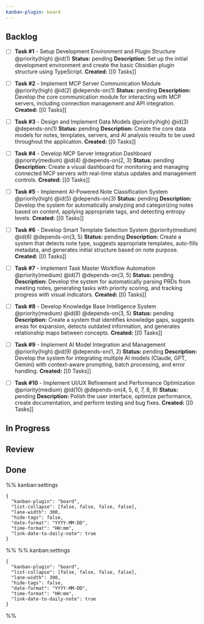 ```yaml
---
kanban-plugin: board
---
```


## Backlog
- [ ] **Task #1** - Setup Development Environment and Plugin Structure
  @priority(high)
  @id(1)
  **Status:** pending
  **Description:** Set up the initial development environment and create the basic Obsidian plugin structure using TypeScript.
  **Created:** [[0 Tasks]]

- [ ] **Task #2** - Implement MCP Server Communication Module
  @priority(high)
  @id(2)
  @depends-on(1)
  **Status:** pending
  **Description:** Develop the core communication module for interacting with MCP servers, including connection management and API integration.
  **Created:** [[0 Tasks]]

- [ ] **Task #3** - Design and Implement Data Models
  @priority(high)
  @id(3)
  @depends-on(1)
  **Status:** pending
  **Description:** Create the core data models for notes, templates, servers, and AI analysis results to be used throughout the application.
  **Created:** [[0 Tasks]]

- [ ] **Task #4** - Develop MCP Server Integration Dashboard
  @priority(medium)
  @id(4)
  @depends-on(2, 3)
  **Status:** pending
  **Description:** Create a visual dashboard for monitoring and managing connected MCP servers with real-time status updates and management controls.
  **Created:** [[0 Tasks]]

- [ ] **Task #5** - Implement AI-Powered Note Classification System
  @priority(high)
  @id(5)
  @depends-on(3)
  **Status:** pending
  **Description:** Develop the system for automatically analyzing and categorizing notes based on content, applying appropriate tags, and detecting entropy levels.
  **Created:** [[0 Tasks]]

- [ ] **Task #6** - Develop Smart Template Selection System
  @priority(medium)
  @id(6)
  @depends-on(3, 5)
  **Status:** pending
  **Description:** Create a system that detects note type, suggests appropriate templates, auto-fills metadata, and generates initial structure based on note purpose.
  **Created:** [[0 Tasks]]

- [ ] **Task #7** - Implement Task Master Workflow Automation
  @priority(medium)
  @id(7)
  @depends-on(3, 5)
  **Status:** pending
  **Description:** Develop the system for automatically parsing PRDs from meeting notes, generating tasks with priority scoring, and tracking progress with visual indicators.
  **Created:** [[0 Tasks]]

- [ ] **Task #8** - Develop Knowledge Base Intelligence System
  @priority(medium)
  @id(8)
  @depends-on(3, 5)
  **Status:** pending
  **Description:** Create a system that identifies knowledge gaps, suggests areas for expansion, detects outdated information, and generates relationship maps between concepts.
  **Created:** [[0 Tasks]]

- [ ] **Task #9** - Implement AI Model Integration and Management
  @priority(high)
  @id(9)
  @depends-on(1, 2)
  **Status:** pending
  **Description:** Develop the system for integrating multiple AI models (Claude, GPT, Gemini) with context-aware prompting, batch processing, and error handling.
  **Created:** [[0 Tasks]]

- [ ] **Task #10** - Implement UI/UX Refinement and Performance Optimization
  @priority(medium)
  @id(10)
  @depends-on(4, 5, 6, 7, 8, 9)
  **Status:** pending
  **Description:** Polish the user interface, optimize performance, create documentation, and perform testing and bug fixes.
  **Created:** [[0 Tasks]]



## In Progress

## Review

## Done

%% kanban:settings
```
{
  "kanban-plugin": "board",
  "list-collapse": [false, false, false, false],
  "lane-width": 300,
  "hide-tags": false,
  "date-format": "YYYY-MM-DD",
  "time-format": "HH:mm",
  "link-date-to-daily-note": true
}
```
%%
%% kanban:settings
```
{
  "kanban-plugin": "board",
  "list-collapse": [false, false, false, false],
  "lane-width": 300,
  "hide-tags": false,
  "date-format": "YYYY-MM-DD",
  "time-format": "HH:mm",
  "link-date-to-daily-note": true
}
```
%%
